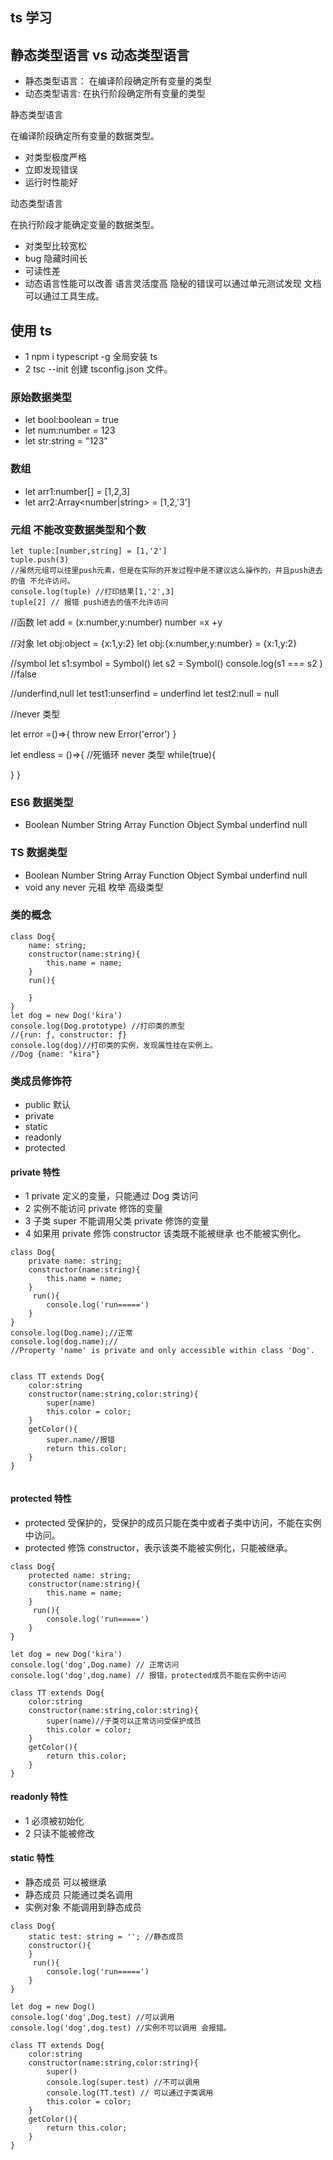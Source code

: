 ## ts 学习

## 静态类型语言 vs 动态类型语言

- 静态类型语言： 在编译阶段确定所有变量的类型
- 动态类型语言: 在执行阶段确定所有变量的类型

静态类型语言

在编译阶段确定所有变量的数据类型。

- 对类型极度严格
- 立即发现错误
- 运行时性能好

动态类型语言

在执行阶段才能确定变量的数据类型。

- 对类型比较宽松
- bug 隐藏时间长
- 可读性差
- 动态语言性能可以改善 语言灵活度高 隐秘的错误可以通过单元测试发现 文档可以通过工具生成。

## 使用 ts

- 1 npm i typescript -g 全局安装 ts
- 2 tsc --init 创建 tsconfig.json 文件。

### 原始数据类型

- let bool:boolean = true
- let num:number = 123
- let str:string = "123"

### 数组

- let arr1:number[] = [1,2,3]
- let arr2:Array<number|string> = [1,2,'3']

### 元组 不能改变数据类型和个数

```
let tuple:[number,string] = [1,'2']
tuple.push(3)
//虽然元组可以往里push元素，但是在实际的开发过程中是不建议这么操作的，并且push进去的值 不允许访问。
console.log(tuple) //打印结果[1,'2',3]
tuple[2] // 报错 push进去的值不允许访问
```

//函数
let add = (x:number,y:number) number =x +y

//对象
let obj:object = {x:1,y:2}
let obj:{x:number,y:number} = {x:1,y:2}

//symbol
let s1:symbol = Symbol()
let s2 = Symbol()
console.log(s1 === s2 ) //false

//underfind,null
let test1:unserfind = underfind
let test2:null = null

//never 类型

let error =()=>{
throw new Error('error')
}

let endless = ()=>{
//死循环 never 类型
while(true){

}
}

### ES6 数据类型

- Boolean Number String Array Function Object Symbal underfind null

### TS 数据类型

- Boolean Number String Array Function Object Symbal underfind null
- void any never 元祖 枚举 高级类型

### 类的概念

```
class Dog{
    name: string;
    constructor(name:string){
        this.name = name;
    }
    run(){

    }
}
let dog = new Dog('kira')
console.log(Dog.prototype) //打印类的原型
//{run: ƒ, constructor: ƒ}
console.log(dog)//打印类的实例，发现属性挂在实例上。
//Dog {name: "kira"}
```

### 类成员修饰符

- public 默认
- private
- static
- readonly
- protected

#### private 特性

- 1 private 定义的变量，只能通过 Dog 类访问
- 2 实例不能访问 private 修饰的变量
- 3 子类 super 不能调用父类 private 修饰的变量
- 4 如果用 private 修饰 constructor 该类既不能被继承 也不能被实例化。

```
class Dog{
    private name: string;
    constructor(name:string){
        this.name = name;
    }
     run(){
        console.log('run=====')
    }
}
console.log(Dog.name);//正常
console.log(dog.name);//
//Property 'name' is private and only accessible within class 'Dog'.


class TT extends Dog{
    color:string
    constructor(name:string,color:string){
        super(name)
        this.color = color;
    }
    getColor(){
        super.name//报错
        return this.color;
    }
}


```

#### protected 特性

- protected 受保护的，受保护的成员只能在类中或者子类中访问，不能在实例中访问。
- protected 修饰 constructor，表示该类不能被实例化，只能被继承。

```
class Dog{
    protected name: string;
    constructor(name:string){
        this.name = name;
    }
     run(){
        console.log('run=====')
    }
}

let dog = new Dog('kira')
console.log('dog',Dog.name) // 正常访问
console.log('dog',dog.name) // 报错，protected成员不能在实例中访问

class TT extends Dog{
    color:string
    constructor(name:string,color:string){
        super(name)//子类可以正常访问受保护成员
        this.color = color;
    }
    getColor(){
        return this.color;
    }
}

```

#### readonly 特性

- 1 必须被初始化
- 2 只读不能被修改

#### static 特性

- 静态成员 可以被继承
- 静态成员 只能通过类名调用
- 实例对象 不能调用到静态成员

```
class Dog{
    static test: string = ''; //静态成员
    constructor(){
    }
     run(){
        console.log('run=====')
    }
}

let dog = new Dog()
console.log('dog',Dog.test) //可以调用
console.log('dog',dog.test) //实例不可以调用 会报错。

class TT extends Dog{
    color:string
    constructor(name:string,color:string){
        super()
        console.log(super.test) //不可以调用
        console.log(TT.test) // 可以通过子类调用
        this.color = color;
    }
    getColor(){
        return this.color;
    }
}
```
